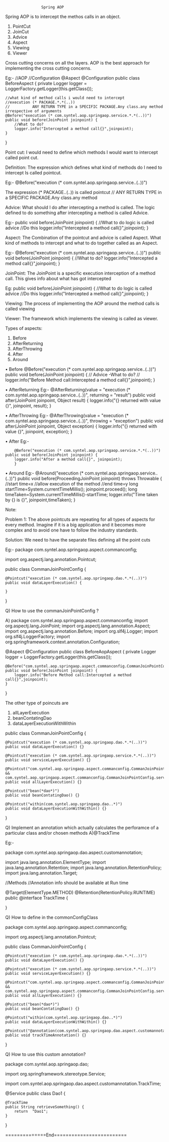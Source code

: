 					Spring AOP

Spring AOP is to intercept the methos calls in an object.
1.	PointCut
2.	JoinCut
3.	Advice
4.	Aspect
5.	Viewing
6.	Viewer

Cross cutting concerns on all the layers. AOP is the best approach for implementing the cross cutting concerns.
	
Eg:-
//AOP
//Configuration
@Aspect
@Configuration
public class BeforeAspect {
	private Logger logger = LoggerFactory.getLogger(this.getClass());

	//what kind of method calls i would need to intercept
	//execution (* PACKAGE.*.*(..))
	//			ANY RETURN TYPE in a SPECIFIC PACKAGE.Any class.any method irrespective of arguments
	@Before("execution (* com.syntel.aop.springaop.service.*.*(..))")
	public void before(JoinPoint joinpoint) {
		//What to do?
		logger.info("Intercepted a method call{}",joinpoint);
	}
}

Point cut:
I would need to define which methods I would want to intercept called point cut.

Definition:
The expression which defines what kind of methods do I need to intercept Is called pointcut.

Eg:- @Before("execution (* com.syntel.aop.springaop.service.*.*(..))")

The expression (* PACKAGE.*.*(..)) is called pointcut
// ANY RETURN TYPE in a SPECIFIC PACKAGE.Any class.any method

Advice:
What should I do after intercepting a method is called. The logic defined to do something after intercepting a method is called Advice.

Eg:-
        public void before(JoinPoint joinpoint) {
	//What to do logic is called advice
	//Do this
	logger.info("Intercepted a method call{}",joinpoint);
	}


Aspect: 
The Combination of the pointcut and advice is called Aspect.
What kind of methods to intercept and what to do together called as an Aspect.

Eg:-
@Before("execution (* com.syntel.aop.springaop.service.*.*(..))")
	public void before(JoinPoint joinpoint) {
	//What to do?
	logger.info("Intercepted a method call{}",joinpoint);
	 }

JoinPoint:
The JoinPoint is a specific execution interception of a method call. This gives info about what has got intercepted

Eg:
public void before(JoinPoint joinpoint) {
		//What to do logic is called advice
		//Do this
		logger.info("Intercepted a method call{}",joinpoint);
	}


Viewing:
The process of implementing the AOP around the method calls is called viewing 

Viewer:
The framework which implements the viewing is called as viewer.

Types of aspects:
1.	Before
2.	AfterReturning
3.	AfterThrowing
4.	After
5.	Around

•	Before
        @Before("execution (* com.syntel.aop.springaop.service.*.*(..))")
	public void before(JoinPoint joinpoint) {
	// Advice -What to do?
	//
	logger.info("Before Method call:Intercepted a method call{}",joinpoint);
	}

•	AfterReturning
Eg:-
        @AfterReturning(value = "execution (* com.syntel.aop.springaop.service.*.*(..))", returning = "result")
	public void after(JoinPoint joinpoint, Object result) {
		logger.info("{} returned with value {}", joinpoint, result);
	}

•	AfterThrowing
Eg:-
        @AfterThrowing(value = "execution (* com.syntel.aop.springaop.service.*.*(..))", throwing = "exception")
	public void after(JoinPoint joinpoint, Object exception) {
		logger.info("{} returned with value {}", joinpoint, exception);
	}

•	After
Eg:-

        @Before("execution (* com.syntel.aop.springaop.service.*.*(..))")
	public void before(JoinPoint joinpoint) {
		logger.info("After a method call{}", joinpoint);
		}

•	Around
Eg:-
        @Around("execution (* com.syntel.aop.springaop.service.*.*(..))")
	public void before(ProceedingJoinPoint joinpoint) throws Throwable {
	        //start time=x
		//allow execution of the method
		//end time=y
		long startTime=System.currentTimeMillis();
		joinpoint.proceed();
		long timeTaken=System.currentTimeMillis()-startTime;
		logger.info("Time taken by {} is {}", joinpoint,timeTaken);
			}

Note:

Problem 1:
The above pointcuts are repeating for all types of aspects for every method. Imagine if it is a big application and it becomes more complex and to avoid one have to follow the industry standards.


Solution:
We need to have the separate files defining all the point cuts 

Eg:-
package com.syntel.aop.springaop.aspect.commanconfig;

import org.aspectj.lang.annotation.Pointcut;

public class CommanJoinPointConfig {

	@Pointcut("execution (* com.syntel.aop.springaop.dao.*.*(..))")
	public void dataLayerExecution() {
		
	}
}

Q) How to use the commanJoinPointConfig ?

A) 
package com.syntel.aop.springaop.aspect.commanconfig;
import org.aspectj.lang.JoinPoint;
import org.aspectj.lang.annotation.Aspect;
import org.aspectj.lang.annotation.Before;
import org.slf4j.Logger;
import org.slf4j.LoggerFactory;
import org.springframework.context.annotation.Configuration;


@Aspect
@Configuration
public class BeforeAopAspect {
	private Logger logger = LoggerFactory.getLogger(this.getClass());

	@Before("com.syntel.aop.springaop.aspect.commanconfig.CommanJoinPointConfig.dataLayerExecution()")
	public void before(JoinPoint joinpoint) {
		logger.info("Before Method call:Intercepted a method call{}",joinpoint);
	}
}


The other type of poincuts are 

1)	allLayerExecution 
2)	beanContatingDao
3)	dataLayerExecutionWithWithin



public class CommanJoinPointConfig {

	@Pointcut("execution (* com.syntel.aop.springaop.dao.*.*(..))")
	public void dataLayerExecution() {}
	
	@Pointcut("execution (* com.syntel.aop.springaop.service.*.*(..))")
	public void serviceLayerExecution() {}
	
	@Pointcut("com.syntel.aop.springaop.aspect.commanconfig.CommanJoinPointConfig.dataLayerExecution() &&       com.syntel.aop.springaop.aspect.commanconfig.CommanJoinPointConfig.serviceLayerExecution()")
	public void allLayerExecution() {}
	
	@Pointcut("bean(*dao*)")
	public void beanContatingDao() {}
	
	@Pointcut("within(com.syntel.aop.springaop.dao..*)")
	public void dataLayerExecutionWithWithin() {}
	
}

Q) Implement an annotation which actually calculates the perforamce of a particular class and/or chosen methods
A)@TrackTime

Eg:-

package com.syntel.aop.springaop.dao.aspect.customannotation;

import java.lang.annotation.ElementType;
import java.lang.annotation.Retention;
import java.lang.annotation.RetentionPolicy;
import java.lang.annotation.Target;

//Methods
//Annotation info should be available at Run time

@Target(ElementType.METHOD)
@Retention(RetentionPolicy.RUNTIME)
public @interface TrackTime {

}

Q) How to define in the commonConfigClass

package com.syntel.aop.springaop.aspect.commanconfig;

import org.aspectj.lang.annotation.Pointcut;

public class CommanJoinPointConfig {

	@Pointcut("execution (* com.syntel.aop.springaop.dao.*.*(..))")
	public void dataLayerExecution() {}
	
	@Pointcut("execution (* com.syntel.aop.springaop.service.*.*(..))")
	public void serviceLayerExecution() {}
	
	@Pointcut("com.syntel.aop.springaop.aspect.commanconfig.CommanJoinPointConfig.dataLayerExecution() && com.syntel.aop.springaop.aspect.commanconfig.CommanJoinPointConfig.serviceLayerExecution()")
	public void allLayerExecution() {}
	
	@Pointcut("bean(*dao*)")
	public void beanContatingDao() {}
	
	@Pointcut("within(com.syntel.aop.springaop.dao..*)")
	public void dataLayerExecutionWithWithin() {}
	
	@Pointcut("@annotation(com.syntel.aop.springaop.dao.aspect.customannotation.TrackTime)")
	public void trackTimeAnnotation() {}

}


Q) How to use this custom annotation?

package com.syntel.aop.springaop.dao;

import org.springframework.stereotype.Service;

import com.syntel.aop.springaop.dao.aspect.customannotation.TrackTime;

@Service
public class Dao1 {

	@TrackTime
	public String retrieveSomething() {
		return  "Dao1";
	}
	
}

==============End=========================





